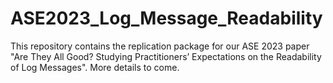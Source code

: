 # ASE2023_Log_Message_Readability

This repository contains the replication package for our ASE 2023 paper "Are They All Good? Studying Practitioners’ Expectations on the Readability of Log Messages".
More details to come.
